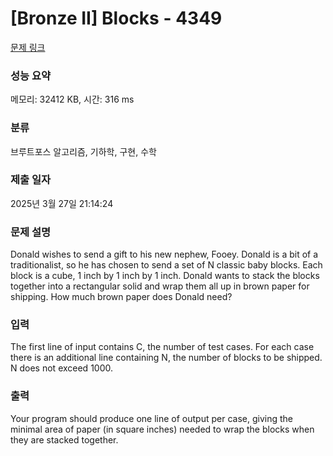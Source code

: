 # [Bronze II] Blocks - 4349 

[문제 링크](https://www.acmicpc.net/problem/4349) 

### 성능 요약

메모리: 32412 KB, 시간: 316 ms

### 분류

브루트포스 알고리즘, 기하학, 구현, 수학

### 제출 일자

2025년 3월 27일 21:14:24

### 문제 설명

<p>Donald wishes to send a gift to his new nephew, Fooey. Donald is a bit of a traditionalist, so he has chosen to send a set of N classic baby blocks. Each block is a cube, 1 inch by 1 inch by 1 inch. Donald wants to stack the blocks together into a rectangular solid and wrap them all up in brown paper for shipping. How much brown paper does Donald need?</p>

### 입력 

 <p>The first line of input contains C, the number of test cases. For each case there is an additional line containing N, the number of blocks to be shipped. N does not exceed 1000. </p>

### 출력 

 <p>Your program should produce one line of output per case, giving the minimal area of paper (in square inches) needed to wrap the blocks when they are stacked together.</p>

